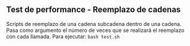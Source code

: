 ## Test de performance - Reemplazo de cadenas
Scripts de reemplazo de una cadena subcadena dentro de una cadena. Pasa como argumento el número de veces que se realizará el reemplazo con cada llamada. Para ejecutar: `bash test.sh`